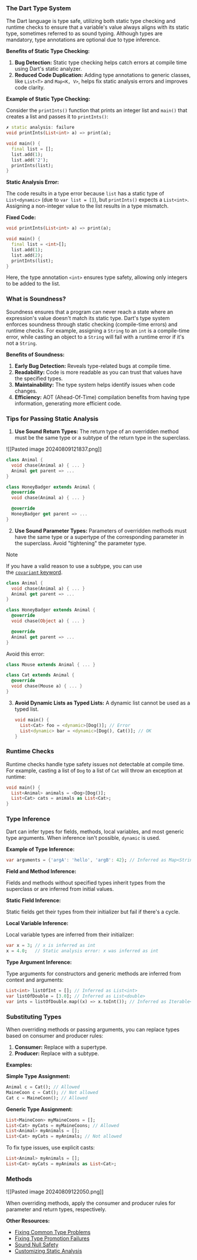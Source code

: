 ### The Dart Type System

The Dart language is type safe, utilizing both static type checking and runtime checks to ensure that a variable's value always aligns with its static type, sometimes referred to as sound typing. Although types are mandatory, type annotations are optional due to type inference.

**Benefits of Static Type Checking:**

1. **Bug Detection:** Static type checking helps catch errors at compile time using Dart's static analyzer.
2. **Reduced Code Duplication:** Adding type annotations to generic classes, like `List<T>` and `Map<K, V>`, helps fix static analysis errors and improves code clarity.

**Example of Static Type Checking:**

Consider the `printInts()` function that prints an integer list and `main()` that creates a list and passes it to `printInts()`:

```dart
✗ static analysis: failure
void printInts(List<int> a) => print(a);

void main() {
  final list = [];
  list.add(1);
  list.add('2');
  printInts(list);
}
```

**Static Analysis Error:**

The code results in a type error because `list` has a static type of `List<dynamic>` (due to `var list = []`), but `printInts()` expects a `List<int>`. Assigning a non-integer value to the list results in a type mismatch.

**Fixed Code:**

```dart
void printInts(List<int> a) => print(a);

void main() {
  final list = <int>[];
  list.add(1);
  list.add(2);
  printInts(list);
}
```

Here, the type annotation `<int>` ensures type safety, allowing only integers to be added to the list.

### What is Soundness?

Soundness ensures that a program can never reach a state where an expression's value doesn't match its static type. Dart's type system enforces soundness through static checking (compile-time errors) and runtime checks. For example, assigning a `String` to an `int` is a compile-time error, while casting an object to a `String` will fail with a runtime error if it's not a `String`.

**Benefits of Soundness:**

1. **Early Bug Detection:** Reveals type-related bugs at compile time.
2. **Readability:** Code is more readable as you can trust that values have the specified types.
3. **Maintainability:** The type system helps identify issues when code changes.
4. **Efficiency:** AOT (Ahead-Of-Time) compilation benefits from having type information, generating more efficient code.

### Tips for Passing Static Analysis

1. **Use Sound Return Types:** The return type of an overridden method must be the same type or a subtype of the return type in the superclass.

![[Pasted image 20240809121837.png]]

   ```dart
   class Animal {
     void chase(Animal a) { ... }
     Animal get parent => ...
   }

   class HoneyBadger extends Animal {
     @override
     void chase(Animal a) { ... }

     @override
     HoneyBadger get parent => ...
   }
   ```

2. **Use Sound Parameter Types:** Parameters of overridden methods must have the same type or a supertype of the corresponding parameter in the superclass. Avoid "tightening" the parameter type.

> [!note]
> If you have a valid reason to use a subtype, you can use the [`covariant` keyword](https://dart.dev/guides/language/sound-problems#the-covariant-keyword).

   ```dart
   class Animal {
     void chase(Animal a) { ... }
     Animal get parent => ...
   }

   class HoneyBadger extends Animal {
     @override
     void chase(Object a) { ... }

     @override
     Animal get parent => ...
   }
   ```

   Avoid this error:
   ```dart
   class Mouse extends Animal { ... }

   class Cat extends Animal {
     @override
     void chase(Mouse a) { ... }
   }
   ```

3. **Avoid Dynamic Lists as Typed Lists:** A dynamic list cannot be used as a typed list.

   ```dart
   void main() {
     List<Cat> foo = <dynamic>[Dog()]; // Error
     List<dynamic> bar = <dynamic>[Dog(), Cat()]; // OK
   }
   ```

### Runtime Checks

Runtime checks handle type safety issues not detectable at compile time. For example, casting a list of `Dog` to a list of `Cat` will throw an exception at runtime:

```dart
void main() {
  List<Animal> animals = <Dog>[Dog()];
  List<Cat> cats = animals as List<Cat>;
}
```

### Type Inference

Dart can infer types for fields, methods, local variables, and most generic type arguments. When inference isn't possible, `dynamic` is used.

**Example of Type Inference:**

```dart
var arguments = {'argA': 'hello', 'argB': 42}; // Inferred as Map<String, Object>
```

**Field and Method Inference:**

Fields and methods without specified types inherit types from the superclass or are inferred from initial values.

**Static Field Inference:**

Static fields get their types from their initializer but fail if there's a cycle.

**Local Variable Inference:**

Local variable types are inferred from their initializer:

```dart
var x = 3; // x is inferred as int
x = 4.0;   // Static analysis error: x was inferred as int
```

**Type Argument Inference:**

Type arguments for constructors and generic methods are inferred from context and arguments:

```dart
List<int> listOfInt = []; // Inferred as List<int>
var listOfDouble = [3.0]; // Inferred as List<double>
var ints = listOfDouble.map((x) => x.toInt()); // Inferred as Iterable<int>
```

### Substituting Types

When overriding methods or passing arguments, you can replace types based on consumer and producer rules:

1. **Consumer:** Replace with a supertype.
2. **Producer:** Replace with a subtype.

**Examples:**

**Simple Type Assignment:**

```dart
Animal c = Cat(); // Allowed
MaineCoon c = Cat(); // Not allowed
Cat c = MaineCoon(); // Allowed
```

**Generic Type Assignment:**

```dart
List<MaineCoon> myMaineCoons = [];
List<Cat> myCats = myMaineCoons; // Allowed
List<Animal> myAnimals = [];
List<Cat> myCats = myAnimals; // Not allowed
```

To fix type issues, use explicit casts:

```dart
List<Animal> myAnimals = [];
List<Cat> myCats = myAnimals as List<Cat>;
```

### Methods

![[Pasted image 20240809122050.png]]

When overriding methods, apply the consumer and producer rules for parameter and return types, respectively. 

**Other Resources:**

- [Fixing Common Type Problems](#)
- [Fixing Type Promotion Failures](#)
- [Sound Null Safety](#)
- [Customizing Static Analysis](#)